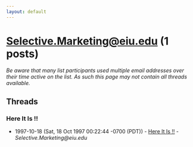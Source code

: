 ```yaml
---
layout: default
---
```


# Selective.Marketing@eiu.edu (1 posts)

_Be aware that many list participants used multiple email addresses over their time active on the list. As such this page may not contain all threads available._

## Threads

### Here It Is !!
+ 1997-10-18 (Sat, 18 Oct 1997 00:22:44 -0700 (PDT)) - [Here It Is !!](/archive/1997/10/dfcdb44f1f2d94002f7eb468fc9a69869b2dd13f364580b34ce06c2a5b9afc02) - _Selective.Marketing@eiu.edu_


